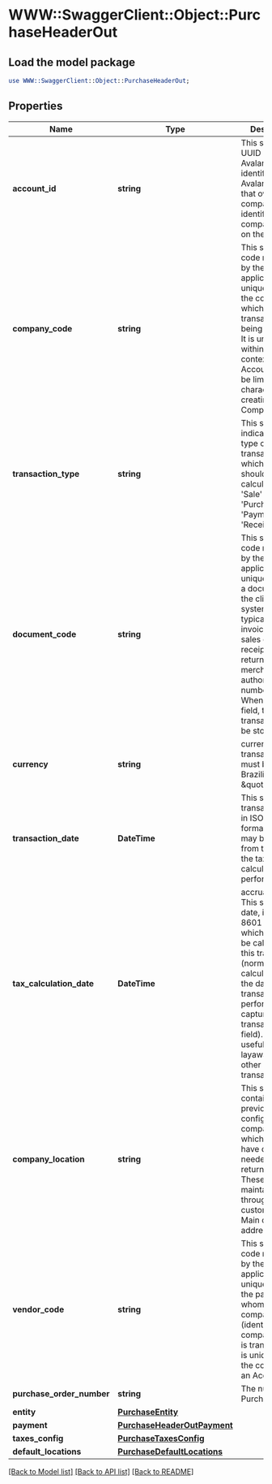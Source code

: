 # WWW::SwaggerClient::Object::PurchaseHeaderOut

## Load the model package
```perl
use WWW::SwaggerClient::Object::PurchaseHeaderOut;
```

## Properties
Name | Type | Description | Notes
------------ | ------------- | ------------- | -------------
**account_id** | **string** | This string is a UUID issued by Avalara to identify the Avalara account that owns the company identified by the companyCode on the next line. | 
**company_code** | **string** | This string is a code maintained by the client application to uniquely identify the company for which this transaction is being recorded. It is unique within the context of an Account. It will be limited to 60 characters when creating a Company | 
**transaction_type** | **string** | This string indicates the type of transaction for which tax should be calculated. - &#39;Sale&#39; - &#39;Purchase&#39; - &#39;Payment&#39; - &#39;Receipt&#39;  | 
**document_code** | **string** | This string is a code maintained by the client application to uniquely identify a document in the client&#39;s systems. It will typically be an invoice number, sales order, receipt number, returned merchandise authorization number, etc. When has this field, the transaction will be stored | [optional] 
**currency** | **string** | currency code / transactions must be in Brazilian Reais \&quot;BRL\&quot; | 
**transaction_date** | **DateTime** | This string is the transaction date in ISO 8601 format (which may be different from the date the tax calculation is performed) | 
**tax_calculation_date** | **DateTime** | accrual date, This string is the date, in ISO 8601 format, on which tax is to be calculated for this transaction (normally tax is calculated on the date the transaction is performed as captured in the transactionDate field). This is useful for layaways and other deferred transactions. | [optional] 
**company_location** | **string** | This string contains a previously configured company code which may also have codes needed for tax return purposes. These codes are maintained through the customer portal. Main company address identity | 
**vendor_code** | **string** | This string is a code maintained by the client application to uniquely identify the party with whom the company (identified by companyCode) is transacting. It is unique within the context of an Account. | 
**purchase_order_number** | **string** | The number of Purchase Order | [optional] 
**entity** | [**PurchaseEntity**](PurchaseEntity.md) |  | [optional] 
**payment** | [**PurchaseHeaderOutPayment**](PurchaseHeaderOutPayment.md) |  | [optional] 
**taxes_config** | [**PurchaseTaxesConfig**](PurchaseTaxesConfig.md) |  | [optional] 
**default_locations** | [**PurchaseDefaultLocations**](PurchaseDefaultLocations.md) |  | [optional] 

[[Back to Model list]](../README.md#documentation-for-models) [[Back to API list]](../README.md#documentation-for-api-endpoints) [[Back to README]](../README.md)


